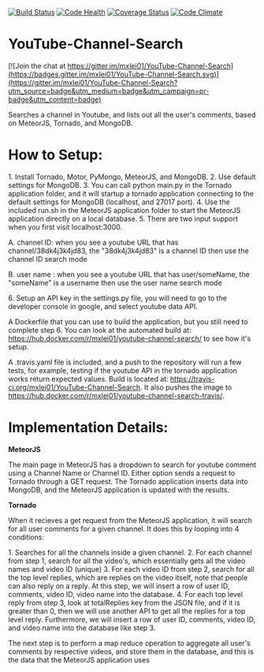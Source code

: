 [![Build Status](https://travis-ci.org/mxlei01/YouTube-Channel-Search.svg?branch=master)](https://travis-ci.org/mxlei01/YouTube-Channel-Search)
[![Code Health](https://landscape.io/github/mxlei01/YouTube-Channel-Search/master/landscape.svg?style=flat)](https://landscape.io/github/mxlei01/YouTube-Channel-Search/master)
[![Coverage Status](https://coveralls.io/repos/mxlei01/YouTube-Channel-Search/badge.svg?branch=master&service=github)](https://coveralls.io/github/mxlei01/YouTube-Channel-Search?branch=master)
[![Code Climate](https://codeclimate.com/github/mxlei01/YouTube-Channel-Search/badges/gpa.svg)](https://codeclimate.com/github/mxlei01/YouTube-Channel-Search)

# YouTube-Channel-Search

[![Join the chat at https://gitter.im/mxlei01/YouTube-Channel-Search](https://badges.gitter.im/mxlei01/YouTube-Channel-Search.svg)](https://gitter.im/mxlei01/YouTube-Channel-Search?utm_source=badge&utm_medium=badge&utm_campaign=pr-badge&utm_content=badge)
<p>Searches a channel in Youtube, and lists out all the user's comments, based on MeteorJS, Tornado, and MongoDB.</p>

<h1> How to Setup: </h1>
1. Install Tornado, Motor, PyMongo, MeteorJS, and MongoDB.
2. Use default settings for MongoDB.
3. You can call python main.py in the Tornado application folder, and it will startup a tornado application connecting to the default settings for MongoDB (localhost, and 27017 port).
4. Use the included run.sh in the MeteorJS application folder to start the MeteorJS application directly on a local database.
5. There are two input support when you first visit localhost:3000.
    <p>A. channel ID: when you see a youtube URL that has channel/38dk4j3k4jd83, the "38dk4j3k4jd83" is a channel ID then use the channel ID search mode</p>
    <p>B. user name : when you see a youtube URL that has user/someName, the "someName" is a username then use the user name search mode</p>
6. Setup an API key in the settings.py file, you will need to go to the developer console in google, and select youtube data API.

A Dockerfile that you can use to build the application, but you still need to complete step 6. You can look at the automated build at: https://hub.docker.com/r/mxlei01/youtube-channel-search/ to see how it's setup.

A .travis.yaml file is included, and a push to the repository will run a few tests, for example, testing if the youtube API in the tornado application works return expected values. Build is located at: https://travis-ci.org/mxlei01/YouTube-Channel-Search. It also pushes the image to https://hub.docker.com/r/mxlei01/youtube-channel-search-travis/.

<h1> Implementation Details: </h1>

<p> <b>MeteorJS</b> </p>
<p> The main page in MeteorJS has a dropdown to search for youtube comment using a Channel Name or Channel ID. Either option sends a request to Tornado through a GET request. The Tornado application inserts data into MongoDB, and the MeteorJS application is updated with the results. </p>

<p> <b>Tornado</b> </p>
<p> When it recieves a get request from the MeteorJS application, it will search for all user comments for a given channel. It does this by looping into 4 conditions:</p>
1. Searches for all the channels inside a given channel.
2. For each channel from step 1, search for all the video's, which essentially gets all the video names and video ID (unique)
3. For each video ID from step 2, search for all the top level replies, which are replies on the video itself, note that people can also reply on a reply. At this step, we will insert a row of user ID, comments, video ID, video name into the database.
4. For each top level reply from step 3, look at totalReplies key from the JSON file, and if it is greater than 0, then we will use another API to get all the replies for a top level reply. Furthermore, we will insert a row of user ID, comments, video ID, and video name into the database like step 3.

<p> The next step is to perform a map reduce operation to aggregate all user's comments by respective videos, and store them in the database, and this is the data that the MeteorJS application uses </p>
